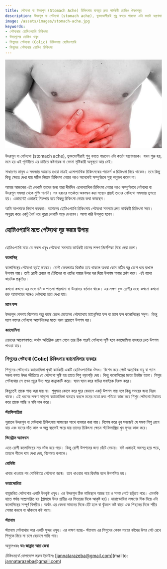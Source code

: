 ```yaml
---
title: পেটব্যথা বা উদরশূল (Stomach Ache) চিকিৎসায় ব্যবহৃত দ্রুত কার্যকরী হোমিও ঔষধসমূহ
description: উদরশূল বা পেটব্যথা (stomach ache), ভুক্তভোগীরাই শুধু বলতে পারবেন এটা কতটা যন্ত্রণাদায়ক। যখন শুরু হয়, মনে হয় এই পৃথিবীতে এর চাইতে কষ্টদায়ক বা বেদনা সৃষ্টিকারী অসুস্থতা আর নেই।
image: /assets/images/stomach-ache.jpg
keywords:
- পেটব্যথার হোমিওপ্যাথি চিকিৎসা
- উদরশূলের হোমিও ওষুধ
- শিশুদের পেটব্যথা (Colic) চিকিৎসায় হোমিওপ্যাথি
- শিশুদের পেটব্যথার হোমিও চিকিৎসা
---
```

![পেটব্যথার হোমিওপ্যাথি চিকিৎসা](/assets/images/stomach-ache.jpg)

উদরশূল বা পেটব্যথা (stomach ache), ভুক্তভোগীরাই শুধু বলতে পারবেন এটা কতটা যন্ত্রণাদায়ক। যখন শুরু হয়, মনে হয় এই পৃথিবীতে এর চাইতে কষ্টদায়ক বা বেদনা সৃষ্টিকারী অসুস্থতা আর নেই।

সাধারণত মানুষ এ সমস্যায় আক্রান্ত হওয়া মাত্রই এলোপ্যাথিক চিকিৎসকের পরামর্শ ও চিকিৎসা নিয়ে থাকেন। তবে কিছু কিছু ক্ষেত্রে দেখা যায় সঠিক নিয়মে চিকিৎসা নেয়ার পরও অনেকেই সম্পূর্ণরূপে সুস্থ অনুভব করেন না।

আমার আজকের এই লেখাটি তাদের জন্য যারা দীর্ঘদিন এলোপ্যাথিক চিকিৎসা নেয়ার পরও সম্পূর্ণভাবে পেটব্যথা বা উদরশূল সমস্যা থেকে মুক্তি পাননি। সব ধরনের সতর্কতা অবলম্বন করা সত্বেও প্রায়ই তাদের পেটব্যথা সমস্যায় ভুগতে হয়। একারণেই একান্তই নিরুপায় হয়ে বিকল্প চিকিৎসা নেয়ার কথা ভাবছেন।

আমি আপনাকে নিরাশ করবনা। আমাদের হোমিওপ্যাথি চিকিৎসায় পেটব্যথা সমস্যার দ্রুত কার্যকরী চিকিৎসা সম্ভব। অনুগ্রহ করে একটু ধৈর্য ধরে পুরো লেখাটি পড়ে দেখবেন। আশা করি উপকৃত হবেন।

<h2>হোমিওপ্যাথি মতে পেটব্যথা দূর করার উপায়</h2>
<br>
হোমিওপ্যাথি মতে যে সকল ওষুধ পেটব্যথা সমস্যায় কার্যকরী তাদের লক্ষণ নির্দেশিকা নিচে দেয়া হলো।

<strong>কলোসিন্থ</strong>

কলোসিন্থের পেটব্যথা বড়ই ভয়ঙ্কর। রোগী কেবলমাত্র দ্বিভাঁজ হয়ে থাকলে অথবা কোন কঠিন বস্তু চেপে ধরে রাখলে উপশম পায়। তাই রোগী চেয়ার বা টেবিলের বা খাটের পায়ার উপর ভর দিয়ে উপশম পাবার চেষ্টা করে। এই ব্যাথা স্নায়বিক প্রকৃতির।

কখনো কখনো এর সঙ্গে বমি ও পাতলা পায়খানা বা উদরাময় বর্তমান থাকে। এর লক্ষণ যুক্ত রোগীর মধ্যে কখনো কখনো রক্ত আমাশয়ের সঙ্গেও পেটব্যথা হতে দেখা যায়।

<strong>ম্যাগ ফস</strong>

উদরশূল বেদনায় বিশেষত অল্প বয়স্ক ছেলে মেয়েদের পেটব্যাথায় ম্যাগ্নেসিয়া ফস বা ম্যাগ ফস কলোসিন্থের সদৃশ। কিন্তু ম্যাগ ফসের পেটব্যথা আর্সেনিকের মতো গরম প্রয়োগে উপশম হয়।

<strong>ক্যামোমিলা</strong>

ক্রোধের আবেশবশতঃ অর্থাৎ অতিরিক্ত রেগে গেলে তার ঠিক পরেই পেটব্যথা সৃষ্টি হলে ক্যামোমিলা ব্যবহারে দ্রুত উপশম পাওয়া যায়।

<h3>শিশুদের পেটব্যথা (Colic) চিকিৎসায় ক্যামোমিলার ব্যবহার</h3>

শিশুদের পেটব্যথায় ক্যামোমিলা খুবই কার্যকরী একটি হোমিওপ্যাথিক ঔষধ। বিশেষ করে পেটে অত্যধিক বায়ু বা গ্যাস সঞ্চয় বশত উদর স্ফীতিতে যে পেটব্যথা সৃষ্টি হয় তাতে শিশু গড়াগড়ি দেয়। কিন্তু কলোসিন্থের মতো দ্বিভাঁজ হয়না। শিশুর পেটব্যথায় সে তখন প্রচুর উচ্চ স্বরে কান্নাকাটি করে। ঘ্যান ঘ্যান করে বাড়ির সবাইকে বিরক্ত করে।

কিছুতেই তাকে শান্ত করা যায় না। শুধুমাত্র কোলে করে ঘুরে বেড়ালে একটু উপশম পায় বলে কিছু সময়ের জন্য নিরব থাকে। এই ধরনের লক্ষণ সাদৃশ্যে ক্যামোমিলা ব্যবহার করলে মন্ত্রের মতো দ্রুত গতিতে কাজ করে শিশুর পেটব্যথা নিরাময় করে তাকে শান্তি ও স্বস্তি দান করে।

<strong>স্ট্যাফিসাগ্রিয়া</strong>

পুরাতন উদরশূল বা পেটব্যথা চিকিৎসায় সাফল্যের সাথে ব্যবহার করা যায়। বিশেষ করে খুব সহজেই যে সমস্ত শিশু রেগে যায় এবং যাদের দাঁত কাল ও অল্প বয়সেই ক্ষয়ে যায় তাদের চিকিৎসা ক্ষেত্রে স্ট্যফিসাগ্রিয়া খুব সুন্দর কাজ করে।

<strong>ভিরেট্রাম অ্যালবাম</strong>

এতে রোগী কলোসিন্থের মত ভাঁজ হয়ে পড়ে। কিন্তু রোগী উপশমের জন্য হেঁটে বেড়ায়। যদি একান্তই অবসন্ন হয়ে পড়ে, তাহলে শীতল ঘাম দেখা দেয়, বিশেষত কপালে।

<strong>বোভিষ্টা</strong>

খাবার খাওয়ার পর বোভিষ্টাতে পেটব্যথা জন্মে। তবে খাওয়ার পরে দ্বিভাঁজ হলে উপশমিত হয়।

<strong>ডায়াস্কোরিয়া</strong>

বায়ূজনিত পেটব্যথার একটি উৎকৃষ্ট ওষুধ। এর উদরশূল ঠিক নাভিস্থলে আরম্ভ হয় ও সমস্ত পেটে ছড়িয়ে পরে। এমনকি হাতে পর্যন্ত সম্প্রসারিত হয় (প্লাম্বামে উদর প্রাচীর এর ভিতরের দিকে আকৃষ্ট হয়)। ডায়াস্কোরিয়া লক্ষণের দিক দিয়ে এটা কলোসিন্থের সম্পূর্ণ বিপরীত। অর্থাৎ এর বেদনা সামনের দিকে হেঁট হলে বা ঝুঁকলে কষ্ট বাড়ে এবং পিছনের দিকে শরীর সোজা করলে বা ঝাঁকালে কষ্ট কমে।

<strong>স্ট্যানাম</strong>

স্ট্যানাম পেটব্যথার আর একটি সুন্দর ওষুধ। এর লক্ষণ হচ্ছে- স্ট্যানাম এর শিশুদের কেবল মায়ের কাঁধের উপর পেট রেখে শিশুকে নিয়ে মা চলে বেড়ালে শান্তি পায়।

অনুলেখকঃ
<strong>ডাঃ জান্নাত আরা জেবা</strong>

<em>চিকিৎসার্থে যোগাযোগ করুন</em>
ইমেইলঃ [jannatarazeba@gmail.com](mailto: jannatarazeba@gmail.com)
